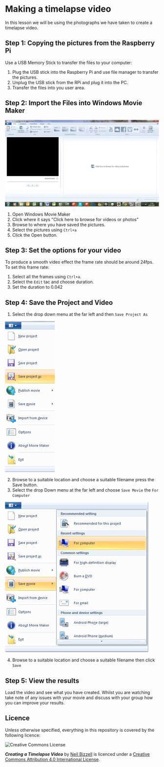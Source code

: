 # Making a timelapse video

In this lesson we will be using the photographs we have taken to create a timelapse video.

## Step 1: Copying the pictures from the Raspberry Pi

Use a USB Memory Stick to transfer the files to your computer:

1. Plug the USB stick into the Raspberry Pi and use file manager to transfer the pictures.
1. Unplug the USB stick from the RPi and plug it into the PC. 
1. Transfer the files into you user area. 


## Step 2: Import the Files into Windows Movie Maker

  ![Windows Movie Maker](/images/wmp.png)

1. Open Windows Movie Maker
1. Click where it says "Click here to browse for videos or photos"
1. Browse to where you have saved the pictures.
1. Select the pictures using `Ctrl+a`
1. Click the Open button. 

## Step 3: Set the options for your video

To produce a smooth video effect the frame rate should be around 24fps. To set this frame rate:

1. Select all the frames using `Ctrl+a`.
1. Select the `Edit` tac and choose duration.
1. Set the duration to 0.042

## Step 4: Save the Project and Video

1. Select the drop down menu at the far left and then `Save Project As`

  ![Save Project](/images/saveproject.png)

2. Browse to a suitable location and choose a suitable filename press the Save button.
3. Select the drop Down menu at the far left and choose `Save Movie` the `For Computer`

 ![Save Movie](/images/savemovie.png)

4. Browse to a suitable location and choose a suitable filename then click `Save`

## Step 5: View the results

Load the video and see what you have created. Whilst you are watching take note of any issues with your movie and discuss with your group how you can improve your results.


## Licence

Unless otherwise specified, everything in this repository is covered by the following licence:

![Creative Commons License](http://i.creativecommons.org/l/by-sa/4.0/88x31.png)

***Creating a Timelapse Video*** by [Neil Bizzell](https://twitter.com/NeilBizzell) is licenced under a [Creative Commons Attribution 4.0 International License](http://creativecommons.org/licenses/by-sa/4.0/).
